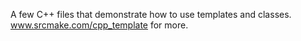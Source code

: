 A few C++ files that demonstrate how to use templates and classes. www.srcmake.com/cpp_template for more.
